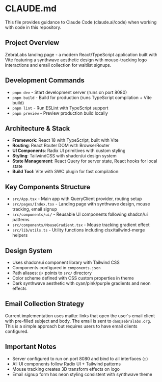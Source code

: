 # CLAUDE.md

This file provides guidance to Claude Code (claude.ai/code) when working with code in this repository.

## Project Overview
ZebraLabs landing page - a modern React/TypeScript application built with Vite featuring a synthwave aesthetic design with mouse-tracking logo interactions and email collection for waitlist signups.

## Development Commands
- `pnpm dev` - Start development server (runs on port 8080)
- `pnpm build` - Build for production (runs TypeScript compilation + Vite build)
- `pnpm lint` - Run ESLint with TypeScript support
- `pnpm preview` - Preview production build locally

## Architecture & Stack
- **Framework**: React 18 with TypeScript, built with Vite
- **Routing**: React Router DOM with BrowserRouter
- **UI Components**: Radix UI primitives with custom styling
- **Styling**: TailwindCSS with shadcn/ui design system
- **State Management**: React Query for server state, React hooks for local state
- **Build Tool**: Vite with SWC plugin for fast compilation

## Key Components Structure
- `src/App.tsx` - Main app with QueryClient provider, routing setup
- `src/pages/Index.tsx` - Landing page with synthwave design, mouse tracking, email signup
- `src/components/ui/` - Reusable UI components following shadcn/ui patterns
- `src/components/MouseGradient.tsx` - Mouse tracking gradient effect
- `src/lib/utils.ts` - Utility functions including clsx/tailwind-merge helpers

## Design System
- Uses shadcn/ui component library with Tailwind CSS
- Components configured in `components.json`
- Path aliases: `@/` points to `src/` directory
- Color scheme defined with CSS custom properties in theme
- Dark synthwave aesthetic with cyan/pink/purple gradients and neon effects

## Email Collection Strategy
Current implementation uses mailto: links that open the user's email client with pre-filled subject and body. The email is sent to `dan@zebralabs.org`. This is a simple approach but requires users to have email clients configured.

## Important Notes
- Server configured to run on port 8080 and bind to all interfaces (::)
- All UI components follow Radix UI + Tailwind patterns
- Mouse tracking creates 3D transform effects on logo
- Email signup form has neon styling consistent with synthwave theme